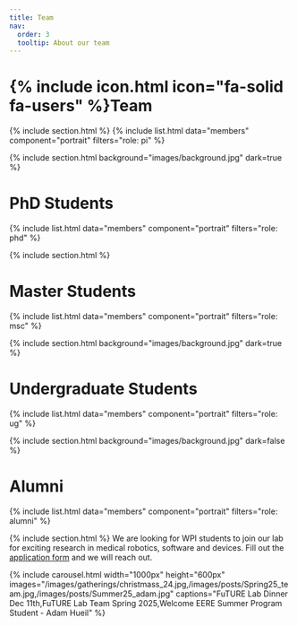 ```yaml
---
title: Team
nav:
  order: 3
  tooltip: About our team
---
```


# {% include icon.html icon="fa-solid fa-users" %}Team

{% include section.html %}
{% include list.html data="members" component="portrait" filters="role: pi" %}


{% include section.html background="images/background.jpg" dark=true %}
# PhD Students
{% include list.html data="members" component="portrait" filters="role: phd" %}

{% include section.html %}
# Master Students
{% include list.html data="members" component="portrait" filters="role: msc" %}

{% include section.html background="images/background.jpg" dark=true %}
# Undergraduate Students
{% include list.html data="members" component="portrait" filters="role: ug" %}


{% include section.html background="images/background.jpg" dark=false %}
# Alumni
{% include list.html data="members" component="portrait" filters="role: alumni" %}

{% include section.html %}
We are looking for WPI students to join our lab for exciting research in medical robotics, software and devices. Fill out the [application form](https://wpi.qualtrics.com/jfe/form/SV_40jUQ0KpXpH6kHs) and we will reach out.



{% include carousel.html width="1000px" height="600px" images="/images/gatherings/christmass_24.jpg,/images/posts/Spring25_team.jpg,/images/posts/Summer25_adam.jpg" captions="FuTURE Lab Dinner Dec 11th,FuTURE Lab Team Spring 2025,Welcome EERE Summer Program Student - Adam Hueil" %}


